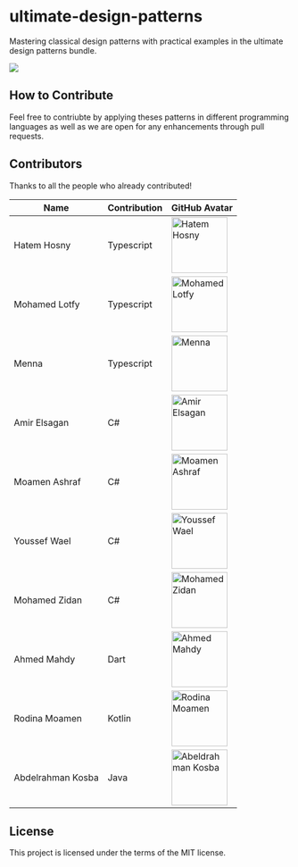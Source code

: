 # ultimate-design-patterns

Mastering classical design patterns with practical examples in the ultimate design patterns bundle.
<p>
  <a href="https://www.udemy.com/course/ultimate-design-patterns/?referralCode=C4486750B8FA2ABC3F46"><img src="images/ultimate-design-patterns.png" /> </a>
</p>

## How to Contribute

Feel free to contriubte by applying theses patterns in different programming languages as well as we are open for any enhancements through pull requests.

## Contributors

Thanks to all the people who already contributed!

| Name           | Contribution     | GitHub Avatar                                     |
|----------------|------------------|---------------------------------------------------|
| Hatem Hosny    | Typescript       | <img src="https://github.com/hatemhosny.png" alt="Hatem Hosny" width="100" height="100"> |
| Mohamed Lotfy  | Typescript       | <img src="https://github.com/mohamedlotfe.png" alt="Mohamed Lotfy" width="100" height="100">|
| Menna          | Typescript       | <img src="https://github.com/mennah4.png" alt="Menna" width="100" height="100">|
| Amir Elsagan   | C#               | <img src="https://github.com/amirosagan.png" alt="Amir Elsagan" width="100" height="100">|
| Moamen Ashraf  | C#               | <img src="https://github.com/moamen189.png" alt="Moamen Ashraf" width="100" height="100">|
| Youssef Wael   | C#               | <img src="https://github.com/YoussefWaelMohamedLotfy.png" alt="Youssef Wael" width="100" height="100">|
| Mohamed Zidan  | C#               | <img src="https://github.com/mazidan77.png" alt="Mohamed Zidan" width="100" height="100">|
| Ahmed Mahdy    | Dart             | <img src="https://github.com/elnaddar.png" alt="Ahmed Mahdy" width="100" height="100">|
| Rodina Moamen  | Kotlin           | <img src="https://github.com/rodinamomen.png" alt="Rodina Moamen" width="100" height="100">|
| Abdelrahman Kosba  | Java           | <img src="https://github.com/abdelrahamn-kosba.png" alt="Abeldrahman Kosba" width="100" height="100">|

## License

This project is licensed under the terms of the MIT license.
